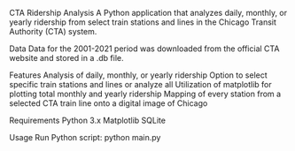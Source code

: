 CTA Ridership Analysis
A Python application that analyzes daily, monthly, or yearly ridership from select train stations and lines in the Chicago Transit Authority (CTA) system.

Data
Data for the 2001-2021 period was downloaded from the official CTA website and stored in a .db file.

Features
Analysis of daily, monthly, or yearly ridership
Option to select specific train stations and lines or analyze all
Utilization of matplotlib for plotting total monthly and yearly ridership
Mapping of every station from a selected CTA train line onto a digital image of Chicago

Requirements
Python 3.x
Matplotlib
SQLite

Usage
Run Python script: python main.py
